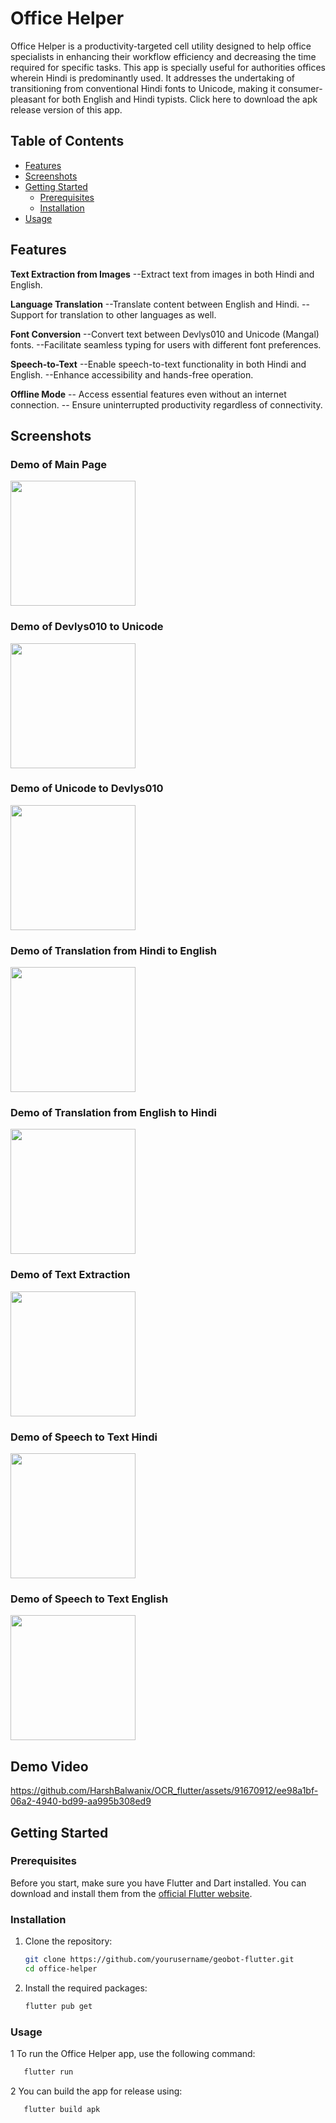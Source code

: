 # Office Helper
Office Helper is a productivity-targeted cell utility designed to help office specialists in enhancing their workflow efficiency and decreasing the time required for specific tasks. This app is specially useful for authorities offices wherein Hindi is predominantly used. It addresses the undertaking of transitioning from conventional Hindi fonts to Unicode, making it consumer-pleasant for both English and Hindi typists.
Click here to download the apk release version of this app.
## Table of Contents
- [Features](#features)
- [Screenshots](#screenshots)
- [Getting Started](#getting-started)
  - [Prerequisites](#prerequisites)
  - [Installation](#installation)
- [Usage](#usage)


## Features

**Text Extraction from Images**
 --Extract text from images in both Hindi and English.


  **Language Translation**
 --Translate content between English and Hindi.
 --Support for translation to other languages as well.

 **Font Conversion**
 --Convert text between Devlys010 and Unicode (Mangal) fonts.
 --Facilitate seamless typing for users with different font preferences.

**Speech-to-Text**
 --Enable speech-to-text functionality in both Hindi and English.
 --Enhance accessibility and hands-free operation.

 **Offline Mode**
 -- Access essential features even without an internet connection.
 -- Ensure uninterrupted productivity regardless of connectivity.

## Screenshots
### Demo of Main Page
<img src="https://github.com/HarshBalwanix/OCR_flutter/assets/91670912/358dd217-ae22-47b2-ba50-aeddf1a3ff49" width="200">



### Demo of Devlys010 to Unicode
<img src="https://github.com/HarshBalwanix/OCR_flutter/assets/91670912/77ffe712-5c7f-4448-9454-a05cb7e76652" width="200">

### Demo of Unicode to Devlys010
<img src="https://github.com/HarshBalwanix/OCR_flutter/assets/91670912/c9aff7f0-0f01-4051-9781-729e2fdcb356" width="200">


### Demo of Translation from Hindi to English
<img src="https://github.com/HarshBalwanix/OCR_flutter/assets/91670912/74f3229d-5b02-44a4-a99c-4f2c70f29e8b" width="200">


### Demo of Translation from English to Hindi
<img src="https://github.com/HarshBalwanix/OCR_flutter/assets/91670912/57f814ca-b3f0-4e1f-975d-d6aead7fd395" width="200">


### Demo of Text Extraction
<img src="https://github.com/HarshBalwanix/OCR_flutter/assets/91670912/0b74e7b5-5e3a-4c7f-a0e7-8d1e22b83aae" width="200">


### Demo of Speech to Text Hindi
<img src="https://github.com/HarshBalwanix/OCR_flutter/assets/91670912/89eb016b-5d78-4e8f-8d43-ae071d2679f0" width="200">


### Demo of Speech to Text English
<img src="https://github.com/HarshBalwanix/OCR_flutter/assets/91670912/8b136ef8-7df5-4ee7-a752-6572b606564f" width="200">



## Demo Video
https://github.com/HarshBalwanix/OCR_flutter/assets/91670912/ee98a1bf-06a2-4940-bd99-aa995b308ed9




## Getting Started

### Prerequisites

Before you start, make sure you have Flutter and Dart installed. You can download and install them from the [official Flutter website](https://flutter.dev/docs/get-started/install).

### Installation

1. Clone the repository:

   ```bash
   git clone https://github.com/yourusername/geobot-flutter.git
   cd office-helper
   ```
2. Install the required packages:
    ```bash
    flutter pub get
    ```
    
### Usage
1 To run the Office Helper app, use the following command:
```bash 
   flutter run
```

2 You can build the app for release using:
```bash 
   flutter build apk
```

